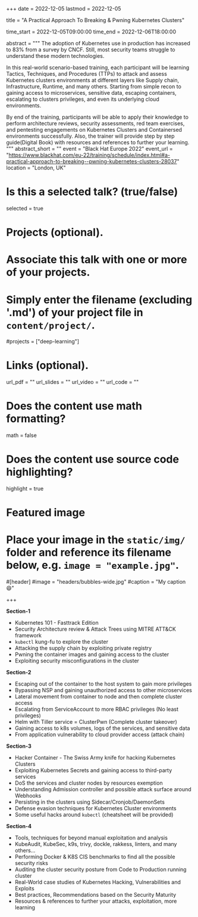 +++
date = 2022-12-05
lastmod = 2022-12-05

title = "A Practical Approach To Breaking & Pwning Kubernetes Clusters"

time_start = 2022-12-05T09:00:00
time_end = 2022-12-06T18:00:00

abstract = """
The adoption of Kubernetes use in production has increased to 83% from a survey by CNCF. Still, most security teams struggle to understand these modern technologies.

In this real-world scenario-based training, each participant will be learning Tactics, Techniques, and Procedures (TTPs) to attack and assess Kubernetes clusters environments at different layers like Supply chain, Infrastructure, Runtime, and many others. Starting from simple recon to gaining access to microservices, sensitive data, escaping containers, escalating to clusters privileges, and even its underlying cloud environments.

By end of the training, participants will be able to apply their knowledge to perform architecture reviews, security assessments, red team exercises, and pentesting engagements on Kubernetes Clusters and Containersed environments successfully. Also, the trainer will provide step by step guide(Digital Book) with resources and references to further your learning.
"""
abstract_short = ""
event = "Black Hat Europe 2022"
event_url = "https://www.blackhat.com/eu-22/training/schedule/index.html#a-practical-approach-to-breaking--pwning-kubernetes-clusters-28037"
location = "London, UK"

# Is this a selected talk? (true/false)
selected = true

# Projects (optional).
#   Associate this talk with one or more of your projects.
#   Simply enter the filename (excluding '.md') of your project file in `content/project/`.
#projects = ["deep-learning"]

# Links (optional).
url_pdf = ""
url_slides = ""
url_video = ""
url_code = ""

# Does the content use math formatting?
math = false

# Does the content use source code highlighting?
highlight = true

# Featured image
# Place your image in the `static/img/` folder and reference its filename below, e.g. `image = "example.jpg"`.

#[header]
#image = "headers/bubbles-wide.jpg"
#caption = "My caption :smile:"

+++


**Section-1**

* Kubernetes 101 - Fasttrack Edition
* Security Architecture review & Attack Trees using MITRE ATT&CK framework
* `kubectl` kung-fu to explore the cluster
* Attacking the supply chain by exploiting private registry
* Pwning the container images and gaining access to the cluster
* Exploiting security misconfigurations in the cluster

**Section-2**

* Escaping out of the container to the host system to gain more privileges
* Bypassing NSP and gaining unauthorized access to other microservices
* Lateral movement from container to node and then complete cluster access
* Escalating from ServiceAccount to more RBAC privileges (No least privileges)
* Helm with Tiller service = ClusterPwn (Complete cluster takeover)
* Gaining access to k8s volumes, logs of the services, and sensitive data
* From application vulnerability to cloud provider access (attack chain)

**Section-3**

* Hacker Container - The Swiss Army knife for hacking Kubernetes Clusters
* Exploiting Kubernetes Secrets and gaining access to third-party services
* DoS the services and cluster nodes by resources exemption
* Understanding Admission controller and possible attack surface around Webhooks
* Persisting in the clusters using Sidecar/Cronjob/DaemonSets
* Defense evasion techniques for Kubernetes Cluster environments
* Some useful hacks around `kubectl` (cheatsheet will be provided)

**Section-4**

* Tools, techniques for beyond manual exploitation and analysis
* KubeAudit, KubeSec, k9s, trivy, dockle, rakkess, linters, and many others...
* Performing Docker & K8S CIS benchmarks to find all the possible security risks
* Auditing the cluster security posture from Code to Production running cluster
* Real-World case studies of Kubernetes Hacking, Vulnerabilities and Exploits
* Best practices, Recommendations based on the Security Maturity
* Resources & references to further your attacks, exploitation, more learning
